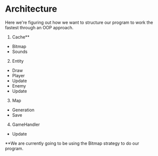 # Architecture

Here we're figuring out how we want to structure our program to work the fastest through an OOP approach.

1. Cache**
  * Bitmap
  * Sounds
2. Entity
  * Draw
  * Player
   *  Update
  * Enemy
   *  Update
3. Map
  * Generation
  * Save
4. GameHandler
  * Update

**We are currently going to be using the Bitmap strategy to do our program.
